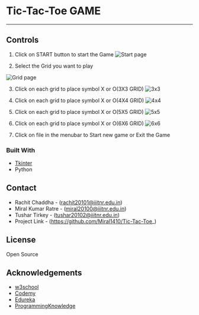 # Tic-Tac-Toe GAME


** **

## Controls

  1) Click on START button to start the Game
  ![Start page](https://user-images.githubusercontent.com/83778970/123055052-1c611380-d423-11eb-917c-df488d67bd13.jpg)

  2) Select the Grid you want to play
  
  ![Grid page](https://user-images.githubusercontent.com/83778970/123055314-60ecaf00-d423-11eb-9f88-8ff352ce8c49.jpg)
  
  3) Click on each grid to place symbol X or O(3X3 GRID)
  ![3x3](https://user-images.githubusercontent.com/83778970/123059472-7237ba80-d427-11eb-80ba-ad695f1dd574.jpg)

  4) Click on each grid to place symbol X or O(4X4 GRID)
  ![4x4](https://user-images.githubusercontent.com/83778970/123059502-7a8ff580-d427-11eb-978c-c69bf10751a0.jpg)
  
  5) Click on each grid to place symbol X or O(5X5 GRID)
  ![5x5](https://user-images.githubusercontent.com/83778970/123062008-c6439e80-d429-11eb-8e06-9884e25bf15d.jpg)
  
  6) Click on each grid to place symbol X or O(6X6 GRID)
  ![6x6](https://user-images.githubusercontent.com/83778970/123062071-d3608d80-d429-11eb-851a-5d757a10497d.jpg)

  7) Click on file in the menubar to Start new game or Exit the Game 
  
 ### Built With

* [Tkinter](https://docs.python.org/3/library/tkinter.html)
* Python

## Contact
* Rachit Chaddha - (rachit20101@iiitnr.edu.in) 
* Miral Kumar Ratre - (miral20100@iiitnr.edu.in) 
* Tushar Tirkey - (tushar20102@iiitnr.edu.in) 
* Project Link - (https://github.com/Miral1410/Tic-Tac-Toe_)

## License
Open Source


## Acknowledgements
* [w3school](https://www.w3schools.com/python/python_intro.asp)
* [Codemy](https://codemy.com/)
* [Edureka](https://www.youtube.com/watch?v=VMP1oQOxfM0&t=414s)
* [ProgrammingKnowledge](https://www.youtube.com/user/ProgrammingKnowledge)
